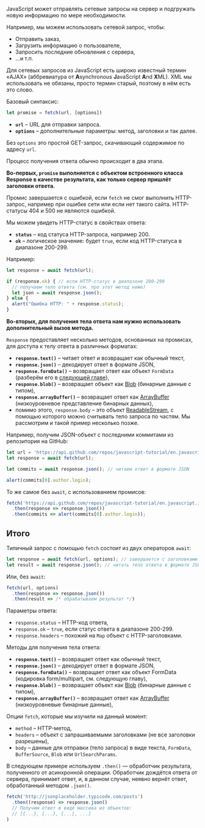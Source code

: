 JavaScript может отправлять сетевые запросы на сервер и подгружать новую информацию по мере необходимости.

Например, мы можем использовать сетевой запрос, чтобы:

- Отправить заказ,
- Загрузить информацию о пользователе,
- Запросить последние обновления с сервера,
- …и т.п.

Для сетевых запросов из JavaScript есть широко известный термин «AJAX» (аббревиатура от **A**synchronous **J**avaScript **A**nd **X**ML). XML мы использовать не обязаны, просто термин старый, поэтому в нём есть это слово.

Базовый синтаксис:

```javascript
let promise = fetch(url, [options])
```

- **`url`** – URL для отправки запроса.
- **`options`** – дополнительные параметры: метод, заголовки и так далее.

Без `options` это простой GET-запрос, скачивающий содержимое по адресу `url`.

Процесс получения ответа обычно происходит в два этапа.

**Во-первых, `promise` выполняется с объектом встроенного класса Response в качестве результата, как только сервер пришлёт заголовки ответа.**

Промис завершается с ошибкой, если `fetch` не смог выполнить HTTP-запрос, например при ошибке сети или если нет такого сайта. HTTP-статусы 404 и 500 не являются ошибкой.

Мы можем увидеть HTTP-статус в свойствах ответа:

- **`status`** – код статуса HTTP-запроса, например 200.
- **`ok`** – логическое значение: будет `true`, если код HTTP-статуса в диапазоне 200-299.

Например:

```javascript
let response = await fetch(url);

if (response.ok) { // если HTTP-статус в диапазоне 200-299
  // получаем тело ответа (см. про этот метод ниже)
  let json = await response.json();
} else {
  alert("Ошибка HTTP: " + response.status);
}
```

**Во-вторых, для получения тела ответа нам нужно использовать дополнительный вызов метода.**

`Response` предоставляет несколько методов, основанных на промисах, для доступа к телу ответа в различных форматах:

- **`response.text()`** – читает ответ и возвращает как обычный текст,
- **`response.json()`** – декодирует ответ в формате JSON,
- **`response.formData()`** – возвращает ответ как объект `FormData` (разберём его в [следующей главе](https://learn.javascript.ru/formdata)),
- **`response.blob()`** – возвращает объект как [Blob](https://learn.javascript.ru/blob) (бинарные данные с типом),
- **`response.arrayBuffer()`** – возвращает ответ как [ArrayBuffer](https://learn.javascript.ru/arraybuffer-binary-arrays) (низкоуровневое представление бинарных данных),
- помимо этого, `response.body` – это объект [ReadableStream](https://streams.spec.whatwg.org/#rs-class), с помощью которого можно считывать тело запроса по частям. Мы рассмотрим и такой пример несколько позже.

Например, получим JSON-объект с последними коммитами из репозитория на GitHub:

```javascript
let url = 'https://api.github.com/repos/javascript-tutorial/en.javascript.info/commits';
let response = await fetch(url);

let commits = await response.json(); // читаем ответ в формате JSON

alert(commits[0].author.login);
```

То же самое без `await`, с использованием промисов:

```javascript
fetch('https://api.github.com/repos/javascript-tutorial/en.javascript.info/commits')
  .then(response => response.json())
  .then(commits => alert(commits[0].author.login));
```

## Итого

Типичный запрос с помощью `fetch` состоит из двух операторов `await`:

```javascript
let response = await fetch(url, options); // завершается с заголовками ответа
let result = await response.json(); // читать тело ответа в формате JSON
```

Или, без `await`:

```javascript
fetch(url, options)
  .then(response => response.json())
  .then(result => /* обрабатываем результат */)
```

Параметры ответа:

- `response.status` – HTTP-код ответа,
- `response.ok` – `true`, если статус ответа в диапазоне 200-299.
- `response.headers` – похожий на `Map` объект с HTTP-заголовками.

Методы для получения тела ответа:

- **`response.text()`** – возвращает ответ как обычный текст,
- **`response.json()`** – декодирует ответ в формате JSON,
- **`response.formData()`** – возвращает ответ как объект FormData (кодировка form/multipart, см. следующую главу),
- **`response.blob()`** – возвращает объект как [Blob](https://learn.javascript.ru/blob) (бинарные данные с типом),
- **`response.arrayBuffer()`** – возвращает ответ как [ArrayBuffer](https://learn.javascript.ru/arraybuffer-binary-arrays) (низкоуровневые бинарные данные),

Опции `fetch`, которые мы изучили на данный момент:

- `method` – HTTP-метод,
- `headers` – объект с запрашиваемыми заголовками (не все заголовки разрешены),
- `body` – данные для отправки (тело запроса) в виде текста, `FormData`, `BufferSource`, `Blob` или `UrlSearchParams`.

В следующем примере используем `.then()` — обработчик результата, полученного от асинхронной операции. Обработчик дождётся ответа от сервера, принимает ответ, и, в данном случае, неявно вернёт ответ, обработанный методом `.json()`.

```js
fetch('http://jsonplaceholder.typicode.com/posts')
  .then((response) => response.json()
  // Получим ответ в виде массива из объектов:
  // [{...}, {...}, {...}, ...]
)
```

